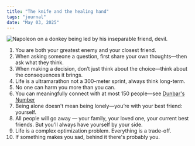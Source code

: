 ```yaml
---
title: "The knife and the healing hand"
tags: "journal"
date: "May 03, 2025"
---
```


![Napoleon on a donkey being led by his inseparable friend, devil.](/images/demon-napoleon.png)

1. You are both your greatest enemy and your closest friend.
2. When asking someone a question, first share your own thoughts—then ask what they think.
3. When making a decision, don’t just think about the choice—think about the consequences it brings.
4. Life is a ultramarathon not a 300-meter sprint, always think long-term.
5. No one can harm you more than you can.
6. You can meaningfully connect with at most 150 people—see [Dunbar's Number](https://en.wikipedia.org/wiki/Dunbar%27s_number)
7. Being alone doesn't mean being lonely—you’re with your best friend: yourself.
8. All people will go away — your family, your loved one, your current best friends. But you'll always have yourself by your side.
9. Life is a complex optimization problem. Everything is a trade-off.
10. If something makes you sad, behind it there's probably you.